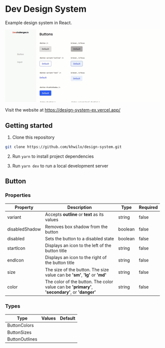 # Dev Design System

Example design system in React.

![Design System Demo](https://github.com/khwilo/project-demos/blob/master/dev-design-system/dev-design-sytem-demo.gif)

Visit the website at <https://design-system-ex.vercel.app/>

## Getting started

1. Clone this repository

```bash
git clone https://github.com/khwilo/design-system.git
```

2. Run `yarn` to install project dependencies

3. Run `yarn dev` to run a local development server

## Button

### Properties

<table>
  <thead>
    <tr>
      <th>Property</th>
      <th>Description</th>
      <th>Type</th>
      <th>Required</th>
    </tr>
  </thead>
  <tbody>
    <tr>
      <td>variant</td>
      <td>Accepts <strong>outline</strong> or <strong>text</strong> as its values</td>
      <td>string</td>
      <td>false</td>
    </tr>
    <tr>
      <td>disabledShadow</td>
      <td>Removes box shadow from the button</td>
      <td>boolean</td>
      <td>false</td>
    </tr>
    <tr>
      <td>disabled</td>
      <td>Sets the button to a disabled state</td>
      <td>boolean</td>
      <td>false</td>
    </tr>
    <tr>
      <td>startIcon</td>
      <td>Displays an icon to the left of the button title</td>
      <td>string</td>
      <td>false</td>
    </tr>
    <tr>
      <td>endIcon</td>
      <td>Displays an icon to the right of the button title</td>
      <td>string</td>
      <td>false</td>
    </tr>
    <tr>
      <td>size</td>
      <td>The size of the button. The size value can be <strong>'sm'</strong>, <strong>'lg'</strong> or <strong>'md'</strong></td>
      <td>string</td>
      <td>false</td>
    </tr>
    <tr>
      <td>color</td>
      <td>The color of the button. The color value can be <strong>'primary'</strong>, <strong>'secondary'</strong>, or <strong>'danger'</strong></td>
      <td>string</td>
      <td>false</td>
    </tr>
  </tbody>
</table>


### Types

<table>
  <thead>
    <tr>
      <th>Type</th>
      <th>Values</th>
      <th>Default</th>
    </tr>
  </thead>
  <tbody>
    <tr>
      <td>ButtonColors</td>
      <td></td>
      <td></td>
    </tr>
    <tr>
      <td>ButtonSizes</td>
      <td></td>
      <td></td>
    </tr>
    <tr>
      <td>ButtonOutlines</td>
      <td></td>
      <td></td>
    </tr>
  </tbody>
</table>
